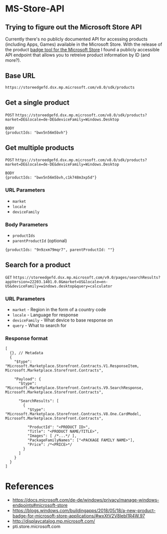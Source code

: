 # MS-Store-API
## Trying to figure out the Microsoft Store API

Currently there's no publicly documented API for accessing products (including Apps, Games) available in the Microsoft Store.
With the release of the product [badge tool for the Microsoft Store](https://blogs.windows.com/buildingapps/2018/05/18/a-new-product-badge-for-microsoft-store-applications/) I found a publicly accessible API endpoint that allows you to retreive product information by ID (and more?).

## Base URL
`https://storeedgefd.dsx.mp.microsoft.com/v8.0/sdk/products`

## Get a single product
`POST`
`https://storeedgefd.dsx.mp.microsoft.com/v8.0/sdk/products?market=DE&locale=de-DE&deviceFamily=Windows.Desktop`

```
BODY
{productIds: "bwv5n56m5bvh"}
```

## Get multiple products

`POST`
`https://storeedgefd.dsx.mp.microsoft.com/v8.0/sdk/products?market=DE&locale=de-DE&deviceFamily=Windows.Desktop`

```
BODY
{productIds: "bwv5n56m5bvh,c1k748m3xp5d"}
``` 

### URL Parameters

- `market`
- `locale`
- `deviceFamily`

### Body Parameters
- `productIds`
- `parentProductId` (optional)

```
{productIds: "9n9zxm79mqr7", parentProductId: ""}
```

## Search for a product

`GET`
`https://storeedgefd.dsx.mp.microsoft.com/v9.0/pages/searchResults?appVersion=22203.1401.0.0&market=US&locale=en-US&deviceFamily=windows.desktop&query=calculator`

### URL Parameters

- `market` - Region in the form of a country code
- `locale` - Language for response
- `deviceFamily` - What device to base response on
- `query` - What to search for

### Response format

```jsonc
[
  {}, // Metadata
  {
    "$type": "Microsoft.Marketplace.Storefront.Contracts.V1.ResponseItem, Microsoft.Marketplace.Storefront.Contracts",
    
    "Payload": {
      "$type": "Microsoft.Marketplace.Storefront.Contracts.V9.SearchResponse, Microsoft.Marketplace.Storefront.Contracts",
      
      "SearchResults": [
        {
          "$type": "Microsoft.Marketplace.Storefront.Contracts.V8.One.CardModel, Microsoft.Marketplace.Storefront.Contracts",
          
          "ProductId": "<PRODUCT ID>",
          "Title": "<PRODUCT NAME/TITLE>",
          "Images": [ /*...*/ ],
          "PackageFamilyNames": ["<PACKAGE FAMILY NAME>"],
          "Price": /*<PRICE>*/
        }
      ]
    }
  }
]
```

# References
- https://docs.microsoft.com/de-de/windows/privacy/manage-windows-endpoints#microsoft-store
- https://blogs.windows.com/buildingapps/2018/05/18/a-new-product-badge-for-microsoft-store-applications/#wxXtV2V8lebI1R4W.97
- http://displaycatalog.mp.microsoft.com/
- pti.store.microsoft.com
